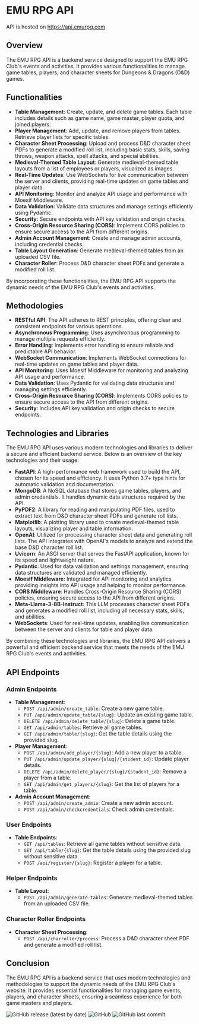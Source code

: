 # EMU RPG API

API is hosted on https://api.emurpg.com

## Overview

The EMU RPG API is a backend service designed to support the EMU RPG Club's events and activities. It provides various functionalities to manage game tables, players, and character sheets for Dungeons & Dragons (D&D) games.

## Functionalities

- **Table Management**: Create, update, and delete game tables. Each table includes details such as game name, game master, player quota, and joined players.
- **Player Management**: Add, update, and remove players from tables. Retrieve player lists for specific tables.
- **Character Sheet Processing**: Upload and process D&D character sheet PDFs to generate a modified roll list, including basic stats, skills, saving throws, weapon attacks, spell attacks, and special abilities.
- **Medieval-Themed Table Layout**: Generate medieval-themed table layouts from a list of employees or players, visualized as images.
- **Real-Time Updates**: Use WebSockets for live communication between the server and clients, providing real-time updates on game tables and player data.
- **API Monitoring**: Monitor and analyze API usage and performance with Moesif Middleware.
- **Data Validation**: Validate data structures and manage settings efficiently using Pydantic.
- **Security**: Secure endpoints with API key validation and origin checks.
- **Cross-Origin Resource Sharing (CORS)**: Implement CORS policies to ensure secure access to the API from different origins.
- **Admin Account Management**: Create and manage admin accounts, including credential checks.
- **Table Layout Generation**: Generate medieval-themed tables from an uploaded CSV file.
- **Character Roller**: Process D&D character sheet PDFs and generate a modified roll list.

By incorporating these functionalities, the EMU RPG API supports the dynamic needs of the EMU RPG Club's events and activities.

## Methodologies

- **RESTful API**: The API adheres to REST principles, offering clear and consistent endpoints for various operations.
- **Asynchronous Programming**: Uses asynchronous programming to manage multiple requests efficiently.
- **Error Handling**: Implements error handling to ensure reliable and predictable API behavior.
- **WebSocket Communication**: Implements WebSocket connections for real-time updates on game tables and player data.
- **API Monitoring**: Uses Moesif Middleware for monitoring and analyzing API usage and performance.
- **Data Validation**: Uses Pydantic for validating data structures and managing settings efficiently.
- **Cross-Origin Resource Sharing (CORS)**: Implements CORS policies to ensure secure access to the API from different origins.
- **Security**: Includes API key validation and origin checks to secure endpoints.

## Technologies and Libraries

The EMU RPG API uses various modern technologies and libraries to deliver a secure and efficient backend service. Below is an overview of the key technologies and their usage:

- **FastAPI**: A high-performance web framework used to build the API, chosen for its speed and efficiency. It uses Python 3.7+ type hints for automatic validation and documentation.
- **MongoDB**: A NoSQL database that stores game tables, players, and admin credentials. It handles dynamic data structures required by the API.
- **PyPDF2**: A library for reading and manipulating PDF files, used to extract text from D&D character sheet PDFs and generate roll lists.
- **Matplotlib**: A plotting library used to create medieval-themed table layouts, visualizing player and table information.
- **OpenAI**: Utilized for processing character sheet data and generating roll lists. The API integrates with OpenAI's models to analyze and extend the base D&D character roll list.
- **Uvicorn**: An ASGI server that serves the FastAPI application, known for its speed and lightweight nature.
- **Pydantic**: Used for data validation and settings management, ensuring data structures are validated and managed efficiently.
- **Moesif Middleware**: Integrated for API monitoring and analytics, providing insights into API usage and helping to monitor performance.
- **CORS Middleware**: Handles Cross-Origin Resource Sharing (CORS) policies, ensuring secure access to the API from different origins.
- **Meta-Llama-3-8B-Instruct**: This LLM processes character sheet PDFs and generates a modified roll list, including all necessary stats, skills, and abilities.
- **WebSockets**: Used for real-time updates, enabling live communication between the server and clients for table and player data.

By combining these technologies and libraries, the EMU RPG API delivers a powerful and efficient backend service that meets the needs of the EMU RPG Club's events and activities.

## API Endpoints

### Admin Endpoints
- **Table Management**:
    - `POST /api/admin/create_table`: Create a new game table.
    - `PUT /api/admin/update_table/{slug}`: Update an existing game table.
    - `DELETE /api/admin/delete_table/{slug}`: Delete a game table.
    - `GET /api/admin/tables`: Retrieve all game tables.
    - `GET /api/admin/table/{slug}`: Get the table details using the provided slug.
- **Player Management**:
    - `POST /api/admin/add_player/{slug}`: Add a new player to a table.
    - `PUT /api/admin/update_player/{slug}/{student_id}`: Update player details.
    - `DELETE /api/admin/delete_player/{slug}/{student_id}`: Remove a player from a table.
    - `GET /api/admin/get_players/{slug}`: Get the list of players for a table.
- **Admin Account Management**:
    - `POST /api/admin/create_admin`: Create a new admin account.
    - `POST /api/admin/checkcredentials`: Check admin credentials.

### User Endpoints
- **Table Endpoints**:
    - `GET /api/tables`: Retrieve all game tables without sensitive data.
    - `GET /api/table/{slug}`: Get the table details using the provided slug without sensitive data.
    - `POST /api/register/{slug}`: Register a player for a table.

### Helper Endpoints
- **Table Layout**:
    - `POST /api/admin/generate-tables`: Generate medieval-themed tables from an uploaded CSV file.

### Character Roller Endpoints
- **Character Sheet Processing**:
    - `POST /api/charroller/process`: Process a D&D character sheet PDF and generate a modified roll list.

## Conclusion

The EMU RPG API is a backend service that uses modern technologies and methodologies to support the dynamic needs of the EMU RPG Club's website. It provides essential functionalities for managing game events, players, and character sheets, ensuring a seamless experience for both game masters and players.


![GitHub release (latest by date)](https://img.shields.io/github/v/release/barandev/emurpg-backend)
![GitHub](https://img.shields.io/github/license/barandev/emurpg-backend)
![GitHub last commit](https://img.shields.io/github/last-commit/barandev/emurpg-backend)